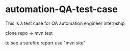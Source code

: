 # automation-QA-test-case
This is a test case for QA automation engineer internship 

clone repo -> mvn test

to see a surefire report use "mvn site"
